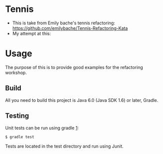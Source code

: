 # Tennis

- This is take from Emily bache's tennis refactoring: https://github.com/emilybache/Tennis-Refactoring-Kata
- My attempt at this: 

# Usage

The purpose of this is to provide good examples for the refactoring workshop.

Build
-----

All you need to build this project is Java 6.0 (Java SDK 1.6) or later, Gradle.

Testing
-------

Unit tests can be run using gradle [1]:

    $ gradle test

[1]: http://gradle.org/

Tests are located in the test directory and run using Junit.

